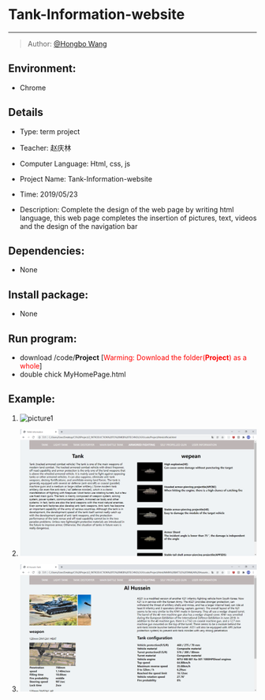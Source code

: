 # **Tank-Information-website**

-----

>  Author: [@Hongbo Wang ](https://github.com/BOBWang1117)
>
>  

## **Environment:**

- Chrome

  

## **Details**

- Type: term project

- Teacher: 赵庆林

- Computer Language: Html, css, js

- Project Name: Tank-Information-website

- Time: 2019/05/23

- Description: Complete the design of the web page by writing html language, this web page completes the insertion of pictures, text, videos and the design of the navigation bar

  

## **Dependencies:** 

- None



## **Install package:**

- None




## **Run program:**

- download /code/**Project** [<font color=red>Warming: Download the folder(**Project**) as a whole</font>]
- double chick MyHomePage.html



## **Example:**

1. ![picture1](./picture/1.PNG)

   

2. ![picture1](./picture/2.PNG)

   

3. ![picture1](./picture/3.PNG)

